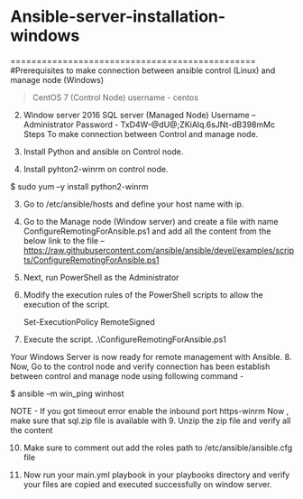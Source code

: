 # Ansible-server-installation-windows
===============================================
#Prerequisites to make connection between ansible control (Linux) and manage node (Windows)
> CentOS 7 (Control Node)
username - centos

2.	Window server 2016 SQL server (Managed Node)
 Username – Administrator
Password - TxD4W-@dU@;ZKiAlq.6sJNt-dB398mMc
Steps To make connection between Control and manage node. 
1.	Install Python and ansible on Control node. 

2.	Install pyhton2-winrm on control node. 

$ sudo yum –y install python2-winrm

3.	Go to /etc/ansible/hosts and define your host name with ip.

 

4.	Go to the Manage node (Window server) and create a file with name ConfigureRemotingForAnsible.ps1 and add all the content from the below link to the file –
https://raw.githubusercontent.com/ansible/ansible/devel/examples/scripts/ConfigureRemotingForAnsible.ps1
5.	Next, run PowerShell as the Administrator

6.	Modify the execution rules of the PowerShell scripts to allow the execution of the script.

	Set-ExecutionPolicy RemoteSigned

7.	Execute the script.
	.\ConfigureRemotingForAnsible.ps1

Your Windows Server is now ready for remote management with Ansible.
8.	Now, Go to the control node and verify connection has been establish between control and manage node using following command -

$ ansible –m win_ping winhost

NOTE - If you got timeout error enable the inbound port https-winrm
Now , make sure that sql.zip file is available with 
9.	Unzip the zip file and verify all the content

 

10.	Make sure to comment out add the roles path to /etc/ansible/ansible.cfg file 

 

11.	 Now run your main.yml playbook in your playbooks directory and verify your files are copied and executed successfully on window server. 
   



